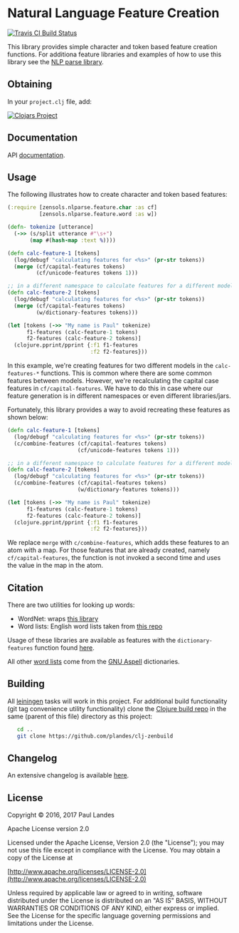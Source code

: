 # Natural Language Feature Creation

[![Travis CI Build Status][travis-badge]][travis-link]

  [travis-link]: https://travis-ci.org/plandes/clj-nlp-feature
  [travis-badge]: https://travis-ci.org/plandes/clj-nlp-feature.svg?branch=master

This library provides simple character and token based feature creation
functions.  For additiona feature libraries and examples of how to use this
library see the [NLP parse library](https://github.com/plandes/clj-nlp-parse).


## Obtaining

In your `project.clj` file, add:

[![Clojars Project](https://clojars.org/com.zensols.nlp/feature/latest-version.svg)](https://clojars.org/com.zensols.nlp/feature/)


## Documentation

API [documentation](https://plandes.github.io/clj-nlp-feature/codox/index.html).


## Usage

The following illustrates how to create character and token based features:
```clojure
(:require [zensols.nlparse.feature.char :as cf]
          [zensols.nlparse.feature.word :as w])

(defn- tokenize [utterance]
  (->> (s/split utterance #"\s+")
       (map #(hash-map :text %))))

(defn calc-feature-1 [tokens]
  (log/debugf "calculating features for <%s>" (pr-str tokens))
  (merge (cf/capital-features tokens)
         (cf/unicode-features tokens 1)))

;; in a different namespace to calculate features for a different model...
(defn calc-feature-2 [tokens]
  (log/debugf "calculating features for <%s>" (pr-str tokens))
  (merge (cf/capital-features tokens)    
         (w/dictionary-features tokens)))

(let [tokens (->> "My name is Paul" tokenize)
      f1-features (calc-feature-1 tokens)
      f2-features (calc-feature-2 tokens)]
  (clojure.pprint/pprint {:f1 f1-features
                          :f2 f2-features}))
```

In this example, we're creating features for two different models in the
`calc-features-*` functions.  This is common where there are some common
features between models.  However, we're recalculating the capital case
features in `cf/capital-features`.  We have to do this in case where our
feature generation is in different namespaces or even different libraries/jars.

Fortunately, this library provides a way to avoid recreating these features as
shown below:
```clojure
(defn calc-feature-1 [tokens]
  (log/debugf "calculating features for <%s>" (pr-str tokens))
  (c/combine-features (cf/capital-features tokens)
                      (cf/unicode-features tokens 1)))

;; in a different namespace to calculate features for a different model...
(defn calc-feature-2 [tokens]
  (log/debugf "calculating features for <%s>" (pr-str tokens))
  (c/combine-features (cf/capital-features tokens)    
                      (w/dictionary-features tokens)))

(let [tokens (->> "My name is Paul" tokenize)
      f1-features (calc-feature-1 tokens)
      f2-features (calc-feature-2 tokens)]
  (clojure.pprint/pprint {:f1 f1-features
                          :f2 f2-features}))
```
We replace `merge` with `c/combine-features`, which adds these features to an
atom with a map.  For those features that are already created, namely
`cf/capital-features`, the function is not invoked a second time and uses the
value in the map in the atom.


## Citation

There are two utilities for looking up words:
* WordNet: wraps [this library](http://extjwnl.sourceforge.net)
* Word lists: English word lists taken from [this repo](https://github.com/dwyl/english-words)

Usage of these libraries are available as features with the
`dictionary-features` function found [here](https://plandes.github.io/clj-nlp-feature/codox/zensols.nlparse.feature.word.html#var-dictionary-features).

All other [word lists](ftp://ftp.gnu.org/gnu/aspell/dict/0index.html) come from
the [GNU Aspell](http://aspell.net) dictionaries.


## Building

All [leiningen](http://leiningen.org) tasks will work in this project.  For
additional build functionality (git tag convenience utility functionality)
clone the [Clojure build repo](https://github.com/plandes/clj-zenbuild) in the
same (parent of this file) directory as this project:
```bash
   cd ..
   git clone https://github.com/plandes/clj-zenbuild
```

## Changelog

An extensive changelog is available [here](CHANGELOG.md).


## License

Copyright © 2016, 2017 Paul Landes

Apache License version 2.0

Licensed under the Apache License, Version 2.0 (the "License");
you may not use this file except in compliance with the License.
You may obtain a copy of the License at

[http://www.apache.org/licenses/LICENSE-2.0](http://www.apache.org/licenses/LICENSE-2.0)

Unless required by applicable law or agreed to in writing, software
distributed under the License is distributed on an "AS IS" BASIS,
WITHOUT WARRANTIES OR CONDITIONS OF ANY KIND, either express or implied.
See the License for the specific language governing permissions and
limitations under the License.
